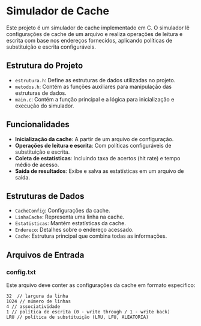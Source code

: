 # Simulador de Cache

Este projeto é um simulador de cache implementado em C. O simulador lê configurações de cache de um arquivo e realiza operações de leitura e escrita com base nos endereços fornecidos, aplicando políticas de substituição e escrita configuráveis.

## Estrutura do Projeto

- `estrutura.h`: Define as estruturas de dados utilizadas no projeto.
- `metodos.h`: Contém as funções auxiliares para manipulação das estruturas de dados.
- `main.c`: Contém a função principal e a lógica para inicialização e execução do simulador.

## Funcionalidades

- **Inicialização da cache**: A partir de um arquivo de configuração.
- **Operações de leitura e escrita**: Com políticas configuráveis de substituição e escrita.
- **Coleta de estatísticas**: Incluindo taxa de acertos (hit rate) e tempo médio de acesso.
- **Saída de resultados**: Exibe e salva as estatísticas em um arquivo de saída.

## Estruturas de Dados

- `CacheConfig`: Configurações da cache.
- `LinhaCache`: Representa uma linha na cache.
- `Estatisticas`: Mantém estatísticas da cache.
- `Endereco`: Detalhes sobre o endereço acessado.
- `Cache`: Estrutura principal que combina todas as informações.



## Arquivos de Entrada

### config.txt

Este arquivo deve conter as configurações da cache em formato específico:

```plaintext
32  // largura da linha
1024 // número de linhas
4 // associatividade
1 // política de escrita (0 - write through / 1 - write back)
LRU // política de substituição (LRU, LFU, ALEATORIA)
